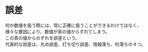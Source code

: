 # 誤差
何か数値を扱う際には、常に正確に扱うことができるわけではなく、  
様々な要因により、数値が真の値からずれてしまう。  
この真の値からのずれを誤差という。  
代表的な誤差は、丸め誤差、打ち切り誤差、情報落ち、桁落ちの４つ。  